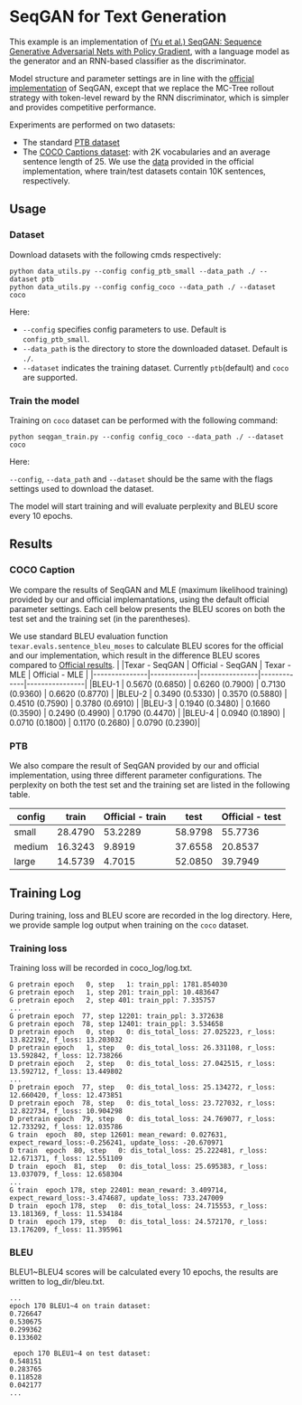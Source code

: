 # SeqGAN for Text Generation

This example is an implementation of [(Yu et al.) SeqGAN: Sequence Generative Adversarial Nets with Policy Gradient](https://arxiv.org/pdf/1609.05473.pdf), with a language model as the generator and an RNN-based classifier as the discriminator.

Model structure and parameter settings are in line with the [official implementation](https://github.com/geek-ai/Texygen) of SeqGAN, except that we replace the MC-Tree rollout strategy with token-level reward by the RNN discriminator, which is simpler and provides competitive performance.

Experiments are performed on two datasets:
* The standard [PTB dataset](https://corochann.com/penn-tree-bank-ptb-dataset-introduction-1456.html)
* The [COCO Captions dataset](http://cocodataset.org/#download): with 2K vocabularies and an average sentence length of 25. We use the [data](https://github.com/geek-ai/Texygen/tree/master/data) provided in the official implementation, where train/test datasets contain 10K sentences, respectively.

## Usage

### Dataset
Download datasets with the following cmds respectively:
```shell
python data_utils.py --config config_ptb_small --data_path ./ --dataset ptb
python data_utils.py --config config_coco --data_path ./ --dataset coco
```

Here:
* `--config` specifies config parameters to use. Default is `config_ptb_small`.
* `--data_path` is the directory to store the downloaded dataset. Default is `./`.
* `--dataset` indicates the training dataset. Currently `ptb`(default) and `coco` are supported.

### Train the model

Training on `coco` dataset can be performed with the following command:

```shell
python seqgan_train.py --config config_coco --data_path ./ --dataset coco
```

Here:

`--config`, `--data_path` and `--dataset` should be the same with the flags settings used to download the dataset.

The model will start training and will evaluate perplexity and BLEU score every 10 epochs.

## Results

### COCO Caption

We compare the results of SeqGAN and MLE (maximum likelihood training) provided by our and official implemantations, using the default official parameter settings. Each cell below presents the BLEU scores on both the test set and the training set (in the parentheses). 

We use standard BLEU evaluation function `texar.evals.sentence_bleu_moses` to calculate BLEU scores for the official and our implementation,
which result in the difference BLEU scores compared to [Official results](https://github.com/geek-ai/Texygen).
|    |Texar - SeqGAN   | Official - SeqGAN | Texar - MLE | Official - MLE |
|---------------|-------------|----------------|-------------|----------------|
|BLEU-1 | 0.5670 (0.6850) | 0.6260 (0.7900) | 0.7130 (0.9360) | 0.6620 (0.8770) |
|BLEU-2 | 0.3490 (0.5330) | 0.3570 (0.5880) | 0.4510 (0.7590) | 0.3780 (0.6910) |
|BLEU-3 | 0.1940 (0.3480) | 0.1660 (0.3590) | 0.2490 (0.4990) | 0.1790 (0.4470) |
|BLEU-4 | 0.0940 (0.1890) | 0.0710 (0.1800) | 0.1170 (0.2680) | 0.0790 (0.2390)|

### PTB

We also compare the result of SeqGAN provided by our and official implementation, using three different parameter configurations.
The perplexity on both the test set and the training set are listed in the following table.

|config|train   |Official - train |test    |  Official - test |
|---   |---     |---              |---     |---               |
|small |28.4790 |53.2289          |58.9798 | 55.7736          |
|medium|16.3243 |9.8919           |37.6558 | 20.8537          |
|large |14.5739 |4.7015           |52.0850 | 39.7949          |

## Training Log

During training, loss and BLEU score are recorded in the log directory. Here, we provide sample log output when training on the  `coco` dataset.

### Training loss
Training loss will be recorded in coco_log/log.txt.
```text
G pretrain epoch   0, step   1: train_ppl: 1781.854030
G pretrain epoch   1, step 201: train_ppl: 10.483647
G pretrain epoch   2, step 401: train_ppl: 7.335757
...
G pretrain epoch  77, step 12201: train_ppl: 3.372638
G pretrain epoch  78, step 12401: train_ppl: 3.534658
D pretrain epoch   0, step   0: dis_total_loss: 27.025223, r_loss: 13.822192, f_loss: 13.203032
D pretrain epoch   1, step   0: dis_total_loss: 26.331108, r_loss: 13.592842, f_loss: 12.738266
D pretrain epoch   2, step   0: dis_total_loss: 27.042515, r_loss: 13.592712, f_loss: 13.449802
...
D pretrain epoch  77, step   0: dis_total_loss: 25.134272, r_loss: 12.660420, f_loss: 12.473851
D pretrain epoch  78, step   0: dis_total_loss: 23.727032, r_loss: 12.822734, f_loss: 10.904298
D pretrain epoch  79, step   0: dis_total_loss: 24.769077, r_loss: 12.733292, f_loss: 12.035786
G train  epoch  80, step 12601: mean_reward: 0.027631, expect_reward_loss:-0.256241, update_loss: -20.670971
D train  epoch  80, step   0: dis_total_loss: 25.222481, r_loss: 12.671371, f_loss: 12.551109
D train  epoch  81, step   0: dis_total_loss: 25.695383, r_loss: 13.037079, f_loss: 12.658304
...
G train  epoch 178, step 22401: mean_reward: 3.409714, expect_reward_loss:-3.474687, update_loss: 733.247009
D train  epoch 178, step   0: dis_total_loss: 24.715553, r_loss: 13.181369, f_loss: 11.534184
D train  epoch 179, step   0: dis_total_loss: 24.572170, r_loss: 13.176209, f_loss: 11.395961
```

### BLEU
BLEU1~BLEU4 scores will be calculated every 10 epochs, the results are written to log_dir/bleu.txt.
```text
...
epoch 170 BLEU1~4 on train dataset:
0.726647
0.530675
0.299362
0.133602

 epoch 170 BLEU1~4 on test dataset:
0.548151
0.283765
0.118528
0.042177
...

```

